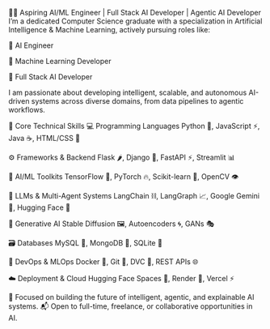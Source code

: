 👨‍💻 Aspiring AI/ML Engineer | Full Stack AI Developer | Agentic AI Developer
I’m a dedicated Computer Science graduate with a specialization in Artificial Intelligence & Machine Learning, actively pursuing roles like:

🤖 AI Engineer

🧠 Machine Learning Developer

🧩 Full Stack AI Developer

I am passionate about developing intelligent, scalable, and autonomous AI-driven systems across diverse domains, from data pipelines to agentic workflows.

🚀 Core Technical Skills
💻 Programming Languages
Python 🐍, JavaScript ⚡, Java ☕, HTML/CSS 🎨

⚙️ Frameworks & Backend
Flask 🌶️, Django 🚀, FastAPI ⚡, Streamlit 📊

🤖 AI/ML Toolkits
TensorFlow 🔶, PyTorch 🔥, Scikit-learn 📘, OpenCV 👁️

🧠 LLMs & Multi-Agent Systems
LangChain ⛓️, LangGraph 📈, Google Gemini 🌌, Hugging Face 🤗

🎨 Generative AI
Stable Diffusion 🖼️, Autoencoders 🌀, GANs 🎭

🗃️ Databases
MySQL 🐬, MongoDB 🍃, SQLite 💾

🔧 DevOps & MLOps
Docker 🐳, Git 🧬, DVC 📂, REST APIs 🌐

☁️ Deployment & Cloud
Hugging Face Spaces 🧠, Render 🚢, Vercel ⚡

🎯 Focused on building the future of intelligent, agentic, and explainable AI systems.
📬 Open to full-time, freelance, or collaborative opportunities in AI.

